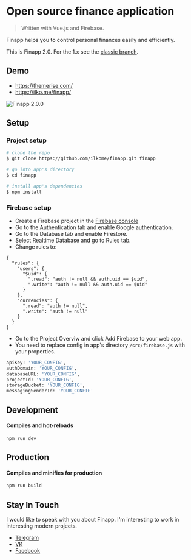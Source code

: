 # Open source finance application
> Written with Vue.js and Firebase.

Finapp helps you to control personal finances easily and efficiently.

This is Finapp 2.0. For the 1.x see the [classic branch](https://github.com/ilkome/finapp/tree/classic).

## Demo
- https://themerise.com/
- https://ilko.me/finapp/

![Finapp 2.0.0](https://firebasestorage.googleapis.com/v0/b/finapp-17474.appspot.com/o/2.0.0%2Ffinapp-2.0.0-promo.png?alt=media&token=bce821da-f5fa-4e8a-be7a-8fc0ebfaf260)

## Setup

### Project setup
``` bash
# clone the repo
$ git clone https://github.com/ilkome/finapp.git finapp

# go into app's directory
$ cd finapp

# install app's dependencies
$ npm install
```

### Firebase setup
- Create a Firebase project in the [Firebase console](https://console.firebase.google.com/)
- Go to the Authentication tab and enable Google authentication.
- Go to the Database tab and enable Firestore.
- Select Realtime Database and go to Rules tab.
- Change rules to:
```
{
  "rules": {
    "users": {
      "$uid": {
        ".read": "auth != null && auth.uid == $uid",
        ".write": "auth != null && auth.uid == $uid"
      }
    },
    "currencies": {
      ".read": "auth != null",
      ".write": "auth != null"
    }
  }
}
```
- Go to the Project Overviw and click Add Firebase to your web app.
- You need to replace config in app's directory `/src/firebase.js` with your properties.
``` bash
apiKey: 'YOUR_CONFIG',
authDomain: 'YOUR_CONFIG',
databaseURL: 'YOUR_CONFIG',
projectId: 'YOUR_CONFIG',
storageBucket: 'YOUR_CONFIG',
messagingSenderId: 'YOUR_CONFIG'
```


## Development

#### Compiles and hot-reloads
``` bash
npm run dev
```

## Production
#### Compiles and minifies for production
``` bash
npm run build
```

## Stay In Touch
I would like to speak with you about Finapp. I'm interesting to work in interesting modern projects.
- [Telegram](https://t.me/ilkome)
- [VK](https://www.vk.com/ilkome)
- [Facebook](https://www.facebook.com/ilkome)

